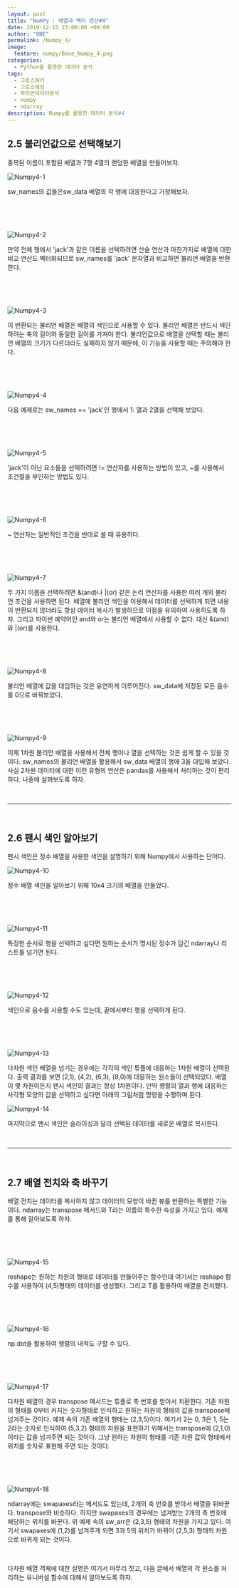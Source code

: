 ```yaml
---
layout: post
title: "NumPy : 배열과 벡터 연산#4"
date: 2019-12-15 23:00:00 +09:00
author: "ONE"
permalink: /Numpy_4/
image:
  feature: numpy/Base_Numpy_4.png
categories:
  - Python을 활용한 데이터 분석
tags:
  - 그로스해커
  - 그로스해킹
  - 파이썬데이터분석
  - numpy
  - ndarray
description: Numpy를 활용한 데이터 분석#4
---
```


## 2.5 불리언값으로 선택해보기

중복된 이름이 포함된 배열과 7행 4열의 랜덤한 배열을 만들어보자.

![Numpy4-1](/img/post/Numpy4/Numpy4-1.PNG)

sw_names의 값들은sw_data 배열의 각 행에 대응한다고 가정해보자. 

<br><br><br>

![Numpy4-2](/img/post/Numpy4/Numpy4-2.PNG)

만약 전체 행에서 'jack'과 같은 이름을 선택하려면 산술 연산과 마찬가지로 배열에 대한 비교 연산도 벡터화되므로 sw_names를 'jack' 문자열과 비교하면 불리언 배열을 반환한다.

<br><br><br>

![Numpy4-3](/img/post/Numpy4/Numpy4-3.PNG)

이 반환되는 불리언 배열은 배열의 색인으로 사용할 수 있다. 불리언 배열은 반드시 색인하려는 축의 길이와 동일한 길이를 가져야 한다. 불리언값으로 배열을 선택할 때는 불리언 배열의 크기가 다르더라도 실패하지 않기 때문에, 이 기능을 사용할 때는 주의해야 한다.

<br><br><br>

![Numpy4-4](/img/post/Numpy4/Numpy4-4.PNG)

다음 예제로는 sw_names == 'jack'인 행에서 1: 열과  2열을 선택해 보았다.

<br><br><br>

![Numpy4-5](/img/post/Numpy4/Numpy4-5.PNG)

'jack'이 아닌 요소들을 선택하려면 != 연산자를 사용하는 방법이 있고, ~를 사용해서 조건절을 부인하는 방법도 있다.

<br><br><br>

![Numpy4-6](/img/post/Numpy4/Numpy4-6.PNG)

~ 연산자는 일반적인 조건을 반대로 쓸 때 유용하다.

<br><br><br>

![Numpy4-7](/img/post/Numpy4/Numpy4-7.PNG)

두 가지 이름을 선택하려면 &(and)나 \|(or) 같은 논리 연산자를 사용한 여러 개의 불리언 조건을 사용하면 된다. 배열에 불리언 색인을 이용해서 데이터를 선택하게 되면 내용이 반환되지 않더라도 항상 데이터 복사가 발생하므로 이점을 유의하여 사용하도록 하자. 그리고 파이썬 예약어인 and와 or는 불리언 배열에서 사용할 수 없다. 대신 &(and)와 \|(or)를 사용한다.

<br><br><br>

![Numpy4-8](/img/post/Numpy4/Numpy4-8.PNG)

불리언 배열에 값을 대입하는 것은 유연하게 이루어진다. sw_data에 저장된 모든 음수를 0으로 바꿔보았다.

<br><br><br>

![Numpy4-9](/img/post/Numpy4/Numpy4-9.PNG)

이제 1차원 불리언 배열을 사용해서 전체 행이나 열을 선택하는 것은 쉽게 할 수 있을 것이다. sw_names의 불리언 배열을 활용해서 sw_data 배열의 행에 3을 대입해 보았다. 사실 2차원 데이터에 대한 이런 유형의 연산은 pandas를 사용해서 처리하는 것이 편리하다. 나중에 살펴보도록 하자.

<br>

------

<br>

## 2.6 팬시 색인 알아보기

팬시 색인은 정수 배열을 사용한 색인을 설명하기 위해 Numpy에서 사용하는 단어다.

![Numpy4-10](/img/post/Numpy4/Numpy4-10.PNG)

정수 배열 색인을 알아보기 위해 10x4 크기의 배열을 만들었다.

<br><br><br>

![Numpy4-11](/img/post/Numpy4/Numpy4-11.PNG)

특정한 순서로 행을 선택하고 싶다면 원하는 순서가 명시된 정수가 담긴 ndarray나 리스트를 넘기면 된다.

<br><br><br>

![Numpy4-12](/img/post/Numpy4/Numpy4-12.PNG)

색인으로 음수를 사용할 수도 있는데, 끝에서부터 행을 선택하게 된다.

<br><br><br>

![Numpy4-13](/img/post/Numpy4/Numpy4-13.PNG)

다차원 색인 배열을 넘기는 경우에는 각각의 색인 튜플에 대응하는 1차원 배열이 선택된다. 출력 결과를 보면 (2,1), (4,2), (6,3), (8,0)에 대응하는 원소들이 선택되었다. 배열이 몇 차원이든지 팬시 색인의 결과는 항상 1차원이다. 만약 행렬의 열과 행에 대응하는 사각형 모양의 값을 선택하고 싶다면 아래의 그림처럼 명령을 수행하며 된다.

![Numpy4-14](/img/post/Numpy4/Numpy4-14.PNG)

마지막으로 팬시 색인은 슬라이싱과 달리 선택된 데이터를 새로운 배열로 복사한다.

<br>

------

<br>

## 2.7 배열 전치와 축 바꾸기

배열 전치는 데이터를 복사하지 않고 데이터의 모양이 바뀐 뷰를 반환하는 특별한 기능이다.  ndarray는 transpose 메서드와 T라는 이름의 특수한 속성을 가지고 있다. 예제를 통해 알아보도록 하자.

<br><br><br>

![Numpy4-15](/img/post/Numpy4/Numpy4-15.PNG)

reshape는 원하는 차원의 형태로 데이터를 만들어주는 함수인데 여기서는 reshape 함수를 사용하여 (4,5)형태의 데이터를 생성했다. 그리고 T를 활용하여 배열을 전치했다.

<br><br><br>

![Numpy4-16](/img/post/Numpy4/Numpy4-16.PNG)

np.dot을 활용하여 행렬의 내적도 구할 수 있다.

<br><br><br>

![Numpy4-17](/img/post/Numpy4/Numpy4-17.PNG)

다차원 배열의 경우 transpose 메서드는 튜플로 축 번호를 받아서 치환한다. 기존 차원의 형태를 0부터 커지는 숫자형태로 인식하고 원하는 차원의 형태의 값을 transpose에 넘겨주는 것이다. 예제 속의 기존 배열의 형태는 (2,3,5)이다. 여기서 2는 0,  3은 1,  5는 2라는 숫자로 인식하여 (5,3,2) 형태의 차원을 표현하기 위해서는 transpose에 (2,1,0)이라는 값을 넘겨주면 되는 것이다. 그냥 원하는 차원의 형태를 기존 차원 값의 형태에서 위치를 숫자로 표현해 주면 되는 것이다.

<br><br><br>

![Numpy4-18](/img/post/Numpy4/Numpy4-18.PNG)

ndarray에는 swapaxes라는 메서드도 있는데, 2개의 축 번호를 받아서 배열을 뒤바꾼다. transpose와 비슷하다. 하지만 swapaxes의 경우에는 넘겨받는 2개의 축 번호에 해당하는 위치를 바꾼다. 위 예제 속의 sw_arr은 (2,3,5) 형태의 차원을 가지고 있다. 여기서 swapaxes에 (1,2)를 넘겨주게 되면 3과 5의 위치가 바뀌어 (2,5,3) 형태의 차원으로 바뀌게 되는 것이다.

<br>

다차원 배열 객체에 대한 설명은 여기서 마무리 짓고, 다음 글에서 배열의 각 원소를 처리하는 유니버설 함수에 대해서 알아보도록 하자.